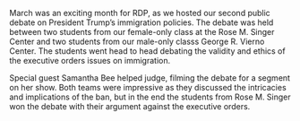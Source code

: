

March was an exciting month for RDP, as we hosted our second public debate on President Trump’s immigration policies. The debate was held between two students from our female-only class at the Rose M. Singer Center and two students from our male-only classs George R. Vierno Center. The students went head to head debating the validity and ethics of the executive orders issues on immigration.

Special guest Samantha Bee helped judge, filming the debate for a segment on her show. Both teams were impressive as they discussed the intricacies and implications of the ban, but in the end the students from Rose M. Singer won the debate with their argument against the executive orders.

